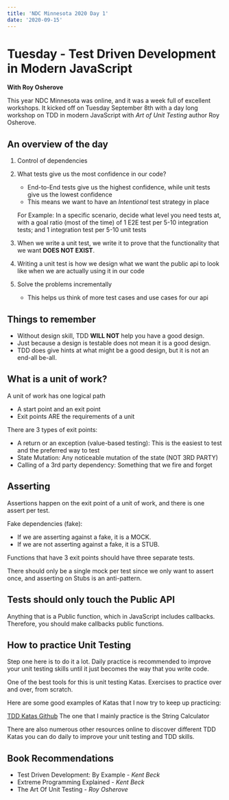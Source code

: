 ```yaml
---
title: 'NDC Minnesota 2020 Day 1'
date: '2020-09-15'
---
```


# Tuesday - Test Driven Development in Modern JavaScript

**With Roy Osherove**

This year NDC Minnesota was online, and it was a week full of excellent workshops. It kicked off on Tuesday September 8th with a day long workshop on TDD in modern JavaScript with _Art of Unit Testing_ author Roy Osherove.

## An overview of the day

1. Control of dependencies
2. What tests give us the most confidence in our code?

   - End-to-End tests give us the highest confidence, while unit tests give us the lowest confidence
   - This means we want to have an _Intentional_ test strategy in place

   For Example: In a specific scenario, decide what level you need tests at, with a goal ratio (most of the time) of 1 E2E test per 5-10 integration tests; and 1 integration test per 5-10 unit tests

3. When we write a unit test, we write it to prove that the functionality that we want **DOES NOT EXIST**.
4. Writing a unit test is how we design what we want the public api to look like when we are actually using it in our code
5. Solve the problems incrementally
   - This helps us think of more test cases and use cases for our api

## Things to remember

- Without design skill, TDD **WILL NOT** help you have a good design.
- Just because a design is testable does not mean it is a good design.
- TDD does give hints at what might be a good design, but it is not an end-all be-all.

## What is a unit of work?

A unit of work has one logical path

- A start point and an exit point
- Exit points ARE the requirements of a unit

There are 3 types of exit points:

- A return or an exception (value-based testing): This is the easiest to test and the preferred way to test
- State Mutation: Any noticeable mutation of the state (NOT 3RD PARTY)
- Calling of a 3rd party dependency: Something that we fire and forget

## Asserting

Assertions happen on the exit point of a unit of work, and there is one assert per test.

Fake dependencies (fake):

- If we are asserting against a fake, it is a MOCK.
- If we are not asserting against a fake, it is a STUB.

Functions that have 3 exit points should have three separate tests.

There should only be a single mock per test since we only want to assert once, and asserting on Stubs is an anti-pattern.

## Tests should only touch the Public API

Anything that is a Public function, which in JavaScript includes callbacks. Therefore, you should make callbacks public functions.

## How to practice Unit Testing

Step one here is to do it a lot. Daily practice is recommended to improve your unit testing skills until it just becomes the way that you write code.

One of the best tools for this is unit testing Katas. Exercises to practice over and over, from scratch.

Here are some good examples of Katas that I now try to keep up practicing:

[TDD Katas Github](https://github.com/wix/tdd-katas) The one that I mainly practice is the String Calculator

There are also numerous other resources online to discover different TDD Katas you can do daily to improve your unit testing and TDD skills.

## Book Recommendations

- Test Driven Development: By Example - _Kent Beck_
- Extreme Programming Explained - _Kent Beck_
- The Art Of Unit Testing - _Roy Osherove_
